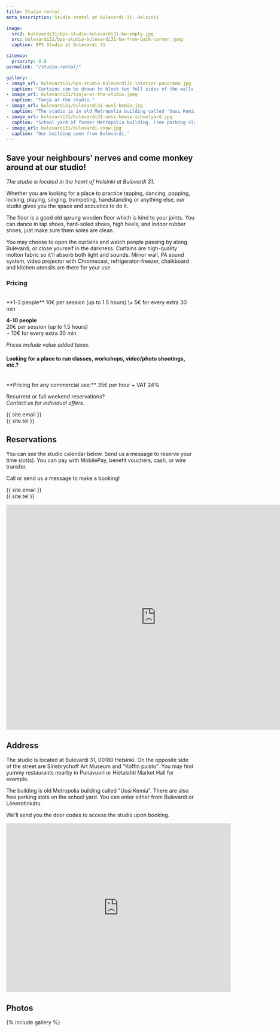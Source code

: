 ```yaml
---
title: Studio rental
meta_description: Studio rental at Bulevardi 31, Helsinki

image:
  src2: bulevardi31/bps-studio-bulevardi31-bw-empty.jpg
  src: bulevardi31/bps-studio-bulevardi31-bw-from-back-corner.jpeg
  caption: BPS Studio at Bulevardi 31

sitemap:
  priority: 0.8
permalink: "/studio-rental/"

gallery:
- image_url: bulevardi31/bps-studio-bulevardi31-interior-panorama.jpg
  caption: "Curtains can be drawn to block two full sides of the walls."
- image_url: bulevardi31/tanja-at-the-studio.jpeg
  caption: "Tanja at the studio."
- image_url: bulevardi31/bulevardi31-uusi-kemia.jpg
  caption: "The studio is in old Metropolia building called 'Uusi Kemia'."
- image_url: bulevardi31/bulevardi31-uusi-kemia-schoolyard.jpg
  caption: "School yard of former Metropolia building. Free parking slots available."
- image_url: bulevardi31/bulevardi-snow.jpg
  caption: "Our building seen from Bulevardi."
---
```



## Save your neighbours' nerves and come monkey around at our studio!

*The studio is located in the heart of Helsinki at Bulevardi 31.*

Whether you are looking for a place to practice tapping, dancing, popping, locking, playing, singing, trumpeting, handstanding or anything else, our studio gives you the space and acoustics to do it.

The floor is a good old sprung wooden floor which is kind to your joints. You can dance in tap shoes, hard-soled shoes, high heels, and indoor rubber shoes, just make sure them soles are clean.

You may choose to open the curtains and watch people passing by along Bulevardi, or close yourself in the darkness. Curtains are high-quality molton fabric so it’ll absorb both light and sounds. Mirror wall, PA sound system, video projector with Chromecast, refrigerator-freezer, chalkboard and kitchen utensils are there for your use.

### Pricing

<br/>
**1-3 people**  
10€ per session (up to 1.5 hours)  
\+ 5€ for every extra 30 min  

**4-10 people**  
20€ per session (up to 1.5 hours)  
\+ 10€ for every extra 30 min  

*Prices include value added taxes.*


#### Looking for a place to run classes, workshops, video/photo shootings, etc.?

<br/>
**Pricing for any commercial use:**  
35€ per hour + VAT 24%

Recurrent or full weekend reservations?  
*Contact us for individual offers.*

{{ site.email }}  
{{ site.tel }}


## Reservations

You can see the studio calendar below. Send us a message to reserve your time slot(s). You can pay with MobilePay, benefit vouchers, cash, or wire transfer.

Call or send us a message to make a booking!

{{ site.email }}  
{{ site.tel }}

<iframe src="https://calendar.google.com/calendar/embed?height=600&amp;wkst=2&amp;bgcolor=%23ffffff&amp;ctz=Europe%2FHelsinki&amp;src=Y18xODhkc2NiYTlmdmc4aHVuanZqaHI5bGxwZGE1YzRna2M5bTYyb3JiZTFpbjBzMzVlOXBuZXFiZWNzbjY2cnJkQHJlc291cmNlLmNhbGVuZGFyLmdvb2dsZS5jb20&amp;color=%23E67C73&amp;showTitle=1&amp;showNav=1&amp;showDate=1&amp;showPrint=0&amp;showTabs=1&amp;showCalendars=0&amp;mode=WEEK" style="border-width:0" width="800" height="600" frameborder="0" scrolling="no"></iframe>

## Address

The studio is located at Bulevardi 31, 00180 Helsinki. On the opposite side of the street are Sinebrychoff Art Museum and "Koffin puisto". You may find yummy restaurants nearby in Punavuori or Hietalahti Market Hall for example.

The building is old Metropolia building called "Uusi Kemia". There are also free parking slots on the school yard. You can enter either from Bulevardi or Lönnrotinkatu.

We'll send you the door codes to access the studio upon booking.

<iframe src="https://www.google.com/maps/embed?pb=!1m18!1m12!1m3!1d1985.0663616143022!2d24.92990171622243!3d60.16308025093489!2m3!1f0!2f0!3f0!3m2!1i1024!2i768!4f13.1!3m3!1m2!1s0x4692099b3da0c877%3A0xf0139aa7e442f51a!2sBlack%20Pepper%20Swing!5e0!3m2!1sen!2sfi!4v1609857249859!5m2!1sen!2sfi" width="600" height="450" frameborder="0" style="border:0;" allowfullscreen="" aria-hidden="false" tabindex="0"></iframe>

## Photos

{% include gallery %}
